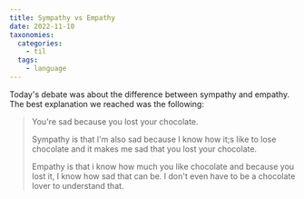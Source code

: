 ```yaml
---
title: Sympathy vs Empathy
date: 2022-11-10
taxonomies:
  categories:
    - til
  tags:
    - language
---
```


Today's debate was about the difference between sympathy and empathy. The best explanation we reached was the following:

> You're sad because you lost your chocolate.
> 
> Sympathy is that I'm also sad because I know how it;s like to lose chocolate and it makes me sad that you lost your chocolate.
> 
> Empathy is that i know how much you like chocolate and because you lost it, I know how sad that can be. I don't even have to be a chocolate lover to understand that.
